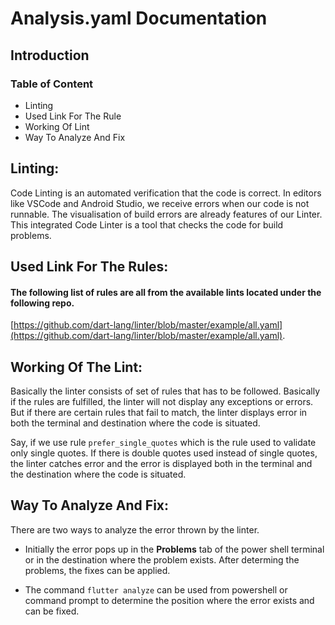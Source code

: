 # Analysis.yaml Documentation

## Introduction

### Table of Content
* Linting
* Used Link For The Rule
* Working Of Lint
* Way To Analyze And Fix


## Linting:

Code Linting is an automated verification that the code is correct.  In editors like VSCode and Android Studio, we receive errors when our code is not runnable. The visualisation of build errors are already features of our Linter. This integrated Code Linter is a tool that checks the code for build problems.

## Used Link For The Rules:
 #### The following list of rules are all from the available lints located under the following repo.


 [https://github.com/dart-lang/linter/blob/master/example/all.yaml](https://github.com/dart-lang/linter/blob/master/example/all.yaml).

## Working Of The Lint:

Basically the linter consists of set of rules that has to be followed.
 Basically if the rules are fulfilled, the linter will not display any exceptions or errors.
  But if there are certain rules that fail to match, the linter displays error in both the terminal and destination where the code is situated.

Say, if we use rule `prefer_single_quotes` which is the rule used to validate only single quotes. If there is double quotes used instead of single quotes, the linter catches error and the error is displayed both in the terminal and the destination where the code is situated.

## Way To Analyze And Fix:
 There are two ways to analyze the error thrown by the linter.
* Initially the error pops up in the **Problems** tab of the power shell terminal or in the destination where the problem exists. After determing the problems, the fixes can be applied.

* The command `flutter analyze` can be used from powershell or command prompt to determine the position where the error exists and can be fixed.
